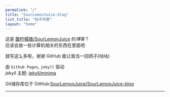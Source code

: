 ```yaml
---
permalink: "/"
title: "SourLemonJuice-blog"
list_title: "帖子列表"
layout: "home"
---
```


这是 [酸柠檬猹/SourLemonJuice](https://github.com/SourLemonJuice) 的*博客*？\
应该会放一些计算机相关的东西在里面吧

就写这么多啦，谢谢 GitHub 能让我当一回鸽子(咕咕)

由 `Github Pages`, `jekyll` 驱动\
jekyll 主题: [jekyll/minima](https://github.com/jekyll/minima)

Git储存库位于 GitHub:[SourLemonJuice/SourLemonJuice-blog](https://github.com/SourLemonJuice/SourLemonJuice-blog)

<!-- 这行分割线应该写在 layout 里吧 TODO -->
---

